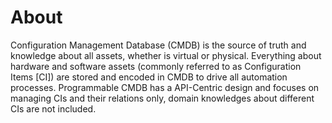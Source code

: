 # About

Configuration Management Database (CMDB) is the source of truth and knowledge about all assets, whether is virtual or physical. Everything about hardware and software assets (commonly referred to as Configuration Items [CI]) are stored and encoded in CMDB to drive all automation processes. Programmable CMDB has a API-Centric design and focuses on managing CIs and their relations only, domain knowledges about different CIs are not included.
